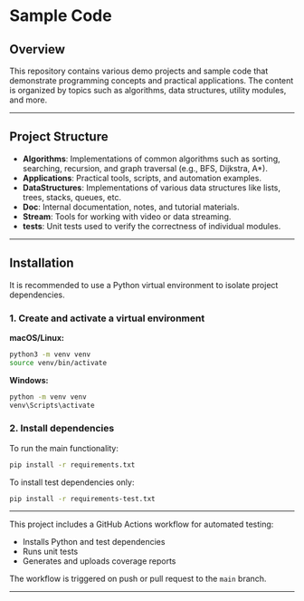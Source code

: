 # Sample Code

## Overview

This repository contains various demo projects and sample code that demonstrate programming concepts and practical applications. The content is organized by topics such as algorithms, data structures, utility modules, and more.

---

## Project Structure

- **Algorithms**: Implementations of common algorithms such as sorting, searching, recursion, and graph traversal (e.g., BFS, Dijkstra, A*).
- **Applications**: Practical tools, scripts, and automation examples.
- **DataStructures**: Implementations of various data structures like lists, trees, stacks, queues, etc.
- **Doc**: Internal documentation, notes, and tutorial materials.
- **Stream**: Tools for working with video or data streaming.
- **tests**: Unit tests used to verify the correctness of individual modules.

---

## Installation

It is recommended to use a Python virtual environment to isolate project dependencies.

### 1. Create and activate a virtual environment

**macOS/Linux:**

```bash
python3 -m venv venv
source venv/bin/activate
```

**Windows:**

```bash
python -m venv venv
venv\Scripts\activate
```

### 2. Install dependencies

To run the main functionality:

```bash
pip install -r requirements.txt
```

To install test dependencies only:

```bash
pip install -r requirements-test.txt
```

---

This project includes a GitHub Actions workflow for automated testing:

- Installs Python and test dependencies
- Runs unit tests
- Generates and uploads coverage reports

The workflow is triggered on push or pull request to the `main` branch.

---
